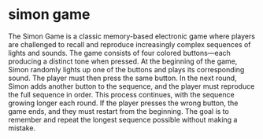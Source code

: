 # simon game
 The Simon Game is a classic memory-based electronic game where players are challenged to recall and reproduce increasingly complex sequences of lights and sounds. The game consists of four colored buttons—each producing a distinct tone when pressed.  At the beginning of the game, Simon randomly lights up one of the buttons and plays its corresponding sound. The player must then press the same button. In the next round, Simon adds another button to the sequence, and the player must reproduce the full sequence in order. This process continues, with the sequence growing longer each round.  If the player presses the wrong button, the game ends, and they must restart from the beginning. The goal is to remember and repeat the longest sequence possible without making a mistake.
